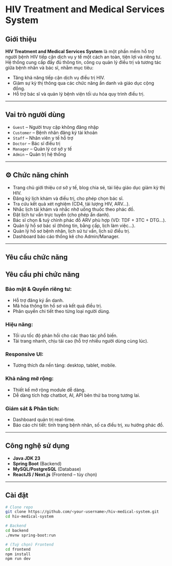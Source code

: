 
#  HIV Treatment and Medical Services System


##  Giới thiệu

**HIV Treatment and Medical Services System** là một phần mềm hỗ trợ người bệnh HIV tiếp cận dịch vụ y tế một cách an toàn, tiện lợi và riêng tư.  
Hệ thống cung cấp đầy đủ thông tin, công cụ quản lý điều trị và tương tác giữa bệnh nhân và bác sĩ, nhằm mục tiêu:

- Tăng khả năng tiếp cận dịch vụ điều trị HIV.
- Giảm sự kỳ thị thông qua các chức năng ẩn danh và giáo dục cộng đồng.
- Hỗ trợ bác sĩ và quản lý bệnh viện tối ưu hóa quy trình điều trị.

---

##  Vai trò người dùng

- `Guest` – Người truy cập không đăng nhập
- `Customer` – Bệnh nhân đăng ký tài khoản
- `Staff` – Nhân viên y tế hỗ trợ
- `Doctor` – Bác sĩ điều trị
- `Manager` – Quản lý cơ sở y tế
- `Admin` – Quản trị hệ thống

---

## ⚙ Chức năng chính

- Trang chủ giới thiệu cơ sở y tế, blog chia sẻ, tài liệu giáo dục giảm kỳ thị HIV.
- Đăng ký lịch khám và điều trị, cho phép chọn bác sĩ.
- Tra cứu kết quả xét nghiệm (CD4, tải lượng HIV, ARV...).
- Nhắc lịch tái khám và nhắc nhở uống thuốc theo phác đồ.
- Đặt lịch tư vấn trực tuyến (cho phép ẩn danh).
- Bác sĩ chọn & tuỳ chỉnh phác đồ ARV phù hợp (VD: TDF + 3TC + DTG...).
- Quản lý hồ sơ bác sĩ (thông tin, bằng cấp, lịch làm việc...).
- Quản lý hồ sơ bệnh nhân, lịch sử tư vấn, lịch sử điều trị.
- Dashboard báo cáo thống kê cho Admin/Manager.

---
## Yêu cầu chức năng


##  Yêu cầu phi chức năng

### Bảo mật & Quyền riêng tư:
- Hỗ trợ đăng ký ẩn danh.
- Mã hóa thông tin hồ sơ và kết quả điều trị.
- Phân quyền chi tiết theo từng loại người dùng.

### Hiệu năng:
- Tối ưu tốc độ phản hồi cho các thao tác phổ biến.
- Tải trang nhanh, chịu tải cao (hỗ trợ nhiều người dùng cùng lúc).

###  Responsive UI:
- Tương thích đa nền tảng: desktop, tablet, mobile.

###  Khả năng mở rộng:
- Thiết kế mở rộng module dễ dàng.
- Dễ dàng tích hợp chatbot, AI, API bên thứ ba trong tương lai.

###  Giám sát & Phân tích:
- Dashboard quản trị real-time.
- Báo cáo chi tiết: tình trạng bệnh nhân, số ca điều trị, xu hướng phác đồ.

---

##  Công nghệ sử dụng

- **Java JDK 23**
- **Spring Boot** (Backend)
- **MySQL/PostgreSQL** (Database)
- **ReactJS / Next.js** (Frontend – tùy chọn)

---

## Cài đặt

```bash
# Clone repo
git clone https://github.com/<your-username>/hiv-medical-system.git
cd hiv-medical-system

# Backend
cd backend
./mvnw spring-boot:run

# (Tuỳ chọn) Frontend
cd frontend
npm install
npm run dev
